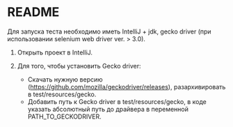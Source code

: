 # README #

Для запуска теста необходимо иметь IntelliJ + jdk, gecko driver (при использовании selenium web driver ver. > 3.0).

1. Открыть проект в IntelliJ. 
<!-- 1. Для того, чтобы добавить .jar файлы Selenium'a в IntelliJ в качестве внешних библиотек:
	* Скачать http://selenium-release.storage.googleapis.com/3.4/selenium-java-3.4.0.zip и
	разархивировать в любое место.

	* Кликнуть File -> Project Structure -> в настройках проекта перейти на вкладку Modules -> Dependencies -> кликнуть на '+' Sign -> выберите JAR файлы. -->


2. Для того, чтобы установить Gecko driver:

	* Скачать нужную версию (https://github.com/mozilla/geckodriver/releases), разархивировать в test/resources/gecko.  
	* Добавить путь к Gecko driver в test/resources/gecko, в коде указать абсолютный путь до драйвера в переменной PATH_TO_GECKODRIVER.